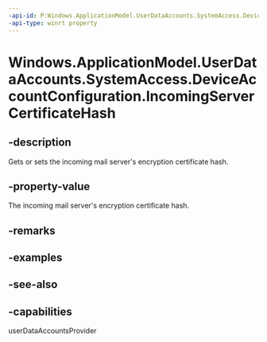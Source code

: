 ```yaml
---
-api-id: P:Windows.ApplicationModel.UserDataAccounts.SystemAccess.DeviceAccountConfiguration.IncomingServerCertificateHash
-api-type: winrt property
---
```


<!-- Property syntax
public string IncomingServerCertificateHash { get;  set; }
-->

# Windows.ApplicationModel.UserDataAccounts.SystemAccess.DeviceAccountConfiguration.IncomingServerCertificateHash

## -description
Gets or sets the incoming mail server's encryption certificate hash.

## -property-value
The incoming mail server's encryption certificate hash.

## -remarks

## -examples

## -see-also


## -capabilities
userDataAccountsProvider
